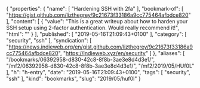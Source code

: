 {
  "properties": {
    "name": [
      "Hardening SSH with 2fa"
    ],
    "bookmark-of": [
      "https://gist.github.com/lizthegrey/9c21673f33186a9cc775464afbdce820"
    ],
    "content": [
      {
        "value": "This is a great writeup about how to harden your SSH setup using 2-factor authentication. Would really recommend it!",
        "html": ""
      }
    ],
    "published": [
      "2019-05-16T21:09:43+0100"
    ],
    "category": [
      "security",
      "ssh"
    ],
    "syndication": [
      "https://news.indieweb.org/en/gist.github.com/lizthegrey/9c21673f33186a9cc775464afbdce820",
      "https://indieweb.xyz/en/security"
    ]
  },
  "aliases": [
    "/bookmarks/06392958-d830-42c8-8f8b-3ae3e8d4d3e1/",
    "/mf2/06392958-d830-42c8-8f8b-3ae3e8d4d3e1/",
    "/mf2/2019/05/HUf0L"
  ],
  "h": "h-entry",
  "date": "2019-05-16T21:09:43+0100",
  "tags": [
    "security",
    "ssh"
  ],
  "kind": "bookmarks",
  "slug": "2019/05/huf0l"
}
